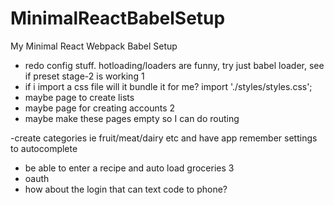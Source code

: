 # MinimalReactBabelSetup
My Minimal React Webpack Babel Setup
- redo config stuff. hotloading/loaders are funny, try just babel loader, see if preset stage-2 is working
1
- if i import a css file will it bundle it for me? import './styles/styles.css';
- maybe page to create lists
- maybe page for creating accounts
2
- maybe make these pages empty so I can do routing

-create categories ie fruit/meat/dairy etc and have app remember settings to autocomplete
- be able to enter a recipe and auto load groceries
3
- oauth
- how about the login that can text code to phone?
